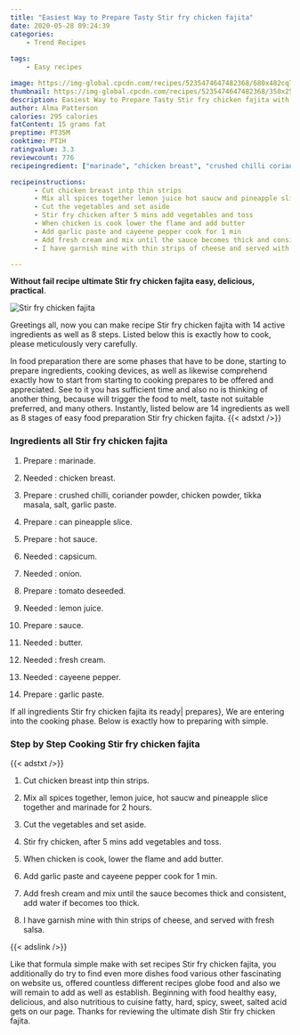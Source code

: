 ```yaml
---
title: "Easiest Way to Prepare Tasty Stir fry chicken fajita"
date: 2020-05-28 09:24:39
categories:
    - Trend Recipes
    
tags:
    - Easy recipes

image: https://img-global.cpcdn.com/recipes/5235474647482368/680x482cq70/stir-fry-chicken-fajita-recipe-main-photo.jpg
thumbnail: https://img-global.cpcdn.com/recipes/5235474647482368/350x250cq70/stir-fry-chicken-fajita-recipe-main-photo.jpg
description: Easiest Way to Prepare Tasty Stir fry chicken fajita with 14 ingredients and 8 stages of easy cooking.
author: Alma Patterson
calories: 295 calories
fatContent: 15 grams fat
preptime: PT35M
cooktime: PT1H
ratingvalue: 3.3
reviewcount: 776
recipeingredient: ["marinade", "chicken breast", "crushed chilli coriander powder chicken powder tikka masala salt garlic paste", "can pineapple slice", "hot sauce", "capsicum", "onion", "tomato deseeded", "lemon juice", "sauce", "butter", "fresh cream", "cayeene pepper", "garlic paste"]

recipeinstructions: 
      - Cut chicken breast intp thin strips 
      - Mix all spices together lemon juice hot saucw and pineapple slice together and marinade for 2 hours 
      - Cut the vegetables and set aside 
      - Stir fry chicken after 5 mins add vegetables and toss 
      - When chicken is cook lower the flame and add butter 
      - Add garlic paste and cayeene pepper cook for 1 min 
      - Add fresh cream and mix until the sauce becomes thick and consistent add water if becomes too thick 
      - I have garnish mine with thin strips of cheese and served with fresh salsa

---
```




**Without fail recipe ultimate Stir fry chicken fajita easy, delicious, practical**. 


![Stir fry chicken fajita](https://img-global.cpcdn.com/recipes/5235474647482368/680x482cq70/stir-fry-chicken-fajita-recipe-main-photo.jpg "Stir fry chicken fajita")




Greetings all, now you can make recipe Stir fry chicken fajita with 14 active ingredients as well as 8 steps. Listed below this is exactly how to cook, please meticulously very carefully.

In food preparation there are some phases that have to be done, starting to prepare ingredients, cooking devices, as well as likewise comprehend exactly how to start from starting to cooking prepares to be offered and appreciated. See to it you has sufficient time and also no is thinking of another thing, because will trigger the food to melt, taste not suitable preferred, and many others. Instantly, listed below are 14 ingredients as well as 8 stages of easy food preparation Stir fry chicken fajita.
{{< adstxt />}}

### Ingredients all Stir fry chicken fajita


1. Prepare  : marinade.

1. Needed  : chicken breast.

1. Prepare  : crushed chilli, coriander powder, chicken powder, tikka masala, salt, garlic paste.

1. Prepare  : can pineapple slice.

1. Prepare  : hot sauce.

1. Needed  : capsicum.

1. Needed  : onion.

1. Prepare  : tomato deseeded.

1. Needed  : lemon juice.

1. Prepare  : sauce.

1. Needed  : butter.

1. Needed  : fresh cream.

1. Needed  : cayeene pepper.

1. Prepare  : garlic paste.



If all ingredients Stir fry chicken fajita its ready| prepares}, We are entering into the cooking phase. Below is exactly how to preparing with simple.

### Step by Step Cooking Stir fry chicken fajita

{{< adstxt />}}


1. Cut chicken breast intp thin strips.



1. Mix all spices together, lemon juice, hot saucw and pineapple slice together and marinade for 2 hours.



1. Cut the vegetables and set aside.



1. Stir fry chicken, after 5 mins add vegetables and toss.



1. When chicken is cook, lower the flame and add butter.



1. Add garlic paste and cayeene pepper cook for 1 min.



1. Add fresh cream and mix until the sauce becomes thick and consistent, add water if becomes too thick.



1. I have garnish mine with thin strips of cheese, and served with fresh salsa.





{{< adslink />}}

Like that formula simple make with set recipes Stir fry chicken fajita, you additionally do try to find even more dishes food various other fascinating on website us, offered countless different recipes globe food and also we will remain to add as well as establish. Beginning with food healthy easy, delicious, and also nutritious to cuisine fatty, hard, spicy, sweet, salted acid gets on our page. Thanks for reviewing the ultimate dish Stir fry chicken fajita.
